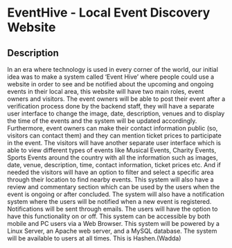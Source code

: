 # EventHive - Local Event Discovery Website

## Description


In an era where technology is used in every corner of the world, our initial idea was to make a system called ‘Event Hive’ where people could use a website in order to see and be notified about the upcoming and ongoing events in their local area, this website will have two main roles, event owners and visitors. 
The event owners will be able to post their event after a verification process done by the backend staff, they will have a separate user interface to change the image, date, description, venues and to display the time of the events and the system will be updated accordingly. Furthermore, event owners can make their contact information public (so, visitors can contact them) and they can mention ticket prices to participate in the event.
The visitors will have another separate user interface which is able to view different types of events like Musical Events, Charity Events, Sports Events around the country with all the information such as images, date, venue, description, time, contact information, ticket prices etc. And if needed the visitors will have an option to filter and select a specific area through their location to find nearby events. 
This system will also have a review and commentary section which can be used by the users when the event is ongoing or after concluded. 
The system will also have a notification system where the users will be notified when a new event is registered. Notifications will be sent through emails. The users will have the option to have this functionality on or off. 
This system can be accessible by both mobile and PC users via a Web Browser. 
This system will be powered by a Linux Server, an Apache web server, and a MySQL database. The system will be available to users at all times.
This is Hashen.(Wadda)
